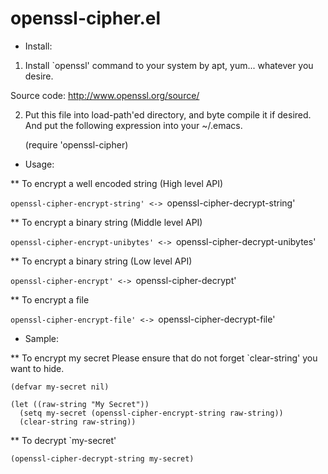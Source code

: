 openssl-cipher.el
=================

* Install:

1. Install `openssl' command to your system by
  apt, yum... whatever you desire.

  Source code: http://www.openssl.org/source/

2. Put this file into load-path'ed directory, and byte compile it
  if desired. And put the following expression into your ~/.emacs.

     (require 'openssl-cipher)

* Usage:

** To encrypt a well encoded string (High level API)

 `openssl-cipher-encrypt-string' <-> `openssl-cipher-decrypt-string'

** To encrypt a binary string (Middle level API)

 `openssl-cipher-encrypt-unibytes' <-> `openssl-cipher-decrypt-unibytes'

** To encrypt a binary string (Low level API)

 `openssl-cipher-encrypt' <-> `openssl-cipher-decrypt'

** To encrypt a file

 `openssl-cipher-encrypt-file' <-> `openssl-cipher-decrypt-file'

* Sample:

** To encrypt my secret
  Please ensure that do not forget `clear-string' you want to hide.

    (defvar my-secret nil)

    (let ((raw-string "My Secret"))
      (setq my-secret (openssl-cipher-encrypt-string raw-string))
      (clear-string raw-string))

** To decrypt `my-secret'

    (openssl-cipher-decrypt-string my-secret)
